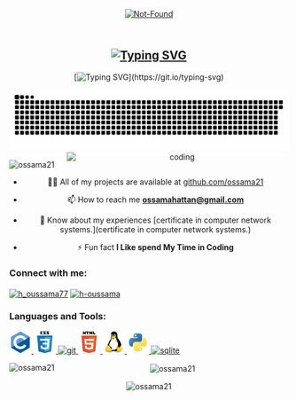 <div align="center">
    <a href="https://git.io/typing-svg"><img src="https://readme-typing-svg.demolab.com?font=Roboto+Slab&color=%237E3ACE&size=30&center=true&vCenter=true&width=470&lines=Welcome+To+My+Profile;I'm+Oussama_Hattan;computer+network+systems+;ALX+Software+Engineer+Student;Hacking+Lover+:3;Power+CTF+Lover+%3C3" alt="Not-Found"></a>
</div>
<div align="center">

## </br>[![Typing SVG](https://readme-typing-svg.demolab.com?font=Fira+Code&size=35&pause=1000&color=f034fd&width=435&lines=-------------------------------------)](https://git.io/typing-svg)
[![Typing SVG](https://readme-typing-svg.herokuapp.com?font=Fira+Code&duration=2000&pause=500&color=f034fd&multiline=true&width=435&height=180&lines=nc+-lvnp+1337;listening+on+%5Bany%5D+1337+...;connect+to+%5BOussama_Hattan%5D+profile;Oussama_Hattan@Arch+~%24+{cat,root.txt};....................................;.....................................;...............H4CK3D!...............;..............................;..............................;..............................;..............................;.............................;)](https://git.io/typing-svg)

<picture>
  <source media="(prefers-color-scheme: dark)" srcset="https://raw.githubusercontent.com/rifkiard/rifkiard/output/github-contribution-grid-snake-dark.svg">
  <source media="(prefers-color-scheme: light)" srcset="https://raw.githubusercontent.com/rifkiard/rifkiard/output/github-contribution-grid-snake.svg">
  <img alt="github contribution grid snake animation" src="https://raw.githubusercontent.com/rifkiard/rifkiard/output/github-contribution-grid-snake.svg">
</picture>

<img align="right" alt="coding" width="400" src="https://cdn.dribbble.com/users/1019864/screenshots/3079099/codeloop.gif">
<p align="left"> <img src="https://komarev.com/ghpvc/?username=ossama21&label=Profile%20views&color=0e75b6&style=flat" alt="ossama21" /> </p>

- 👨‍💻 All of my projects are available at [github.com/ossama21](github.com/ossama21)

- 📫 How to reach me **ossamahattan@gmail.com**

- 📄 Know about my experiences [certificate in computer network systems.](certificate in computer network systems.)

- ⚡ Fun fact **I Like spend My Time in Coding**

<h3 align="left">Connect with me:</h3>
<p align="left">
<a href="https://twitter.com/h_oussama77" target="blank"><img align="center" src="https://raw.githubusercontent.com/rahuldkjain/github-profile-readme-generator/master/src/images/icons/Social/twitter.svg" alt="h_oussama77" height="30" width="40" /></a>
<a href="https://linkedin.com/in/h-oussama" target="blank"><img align="center" src="https://raw.githubusercontent.com/rahuldkjain/github-profile-readme-generator/master/src/images/icons/Social/linked-in-alt.svg" alt="h-oussama" height="30" width="40" /></a>
</p>

<h3 align="left">Languages and Tools:</h3>
<p align="left"> <a href="https://www.cprogramming.com/" target="_blank" rel="noreferrer"> <img src="https://raw.githubusercontent.com/devicons/devicon/master/icons/c/c-original.svg" alt="c" width="40" height="40"/> </a> <a href="https://www.w3schools.com/css/" target="_blank" rel="noreferrer"> <img src="https://raw.githubusercontent.com/devicons/devicon/master/icons/css3/css3-original-wordmark.svg" alt="css3" width="40" height="40"/> </a> <a href="https://git-scm.com/" target="_blank" rel="noreferrer"> <img src="https://www.vectorlogo.zone/logos/git-scm/git-scm-icon.svg" alt="git" width="40" height="40"/> </a> <a href="https://www.w3.org/html/" target="_blank" rel="noreferrer"> <img src="https://raw.githubusercontent.com/devicons/devicon/master/icons/html5/html5-original-wordmark.svg" alt="html5" width="40" height="40"/> </a> <a href="https://www.linux.org/" target="_blank" rel="noreferrer"> <img src="https://raw.githubusercontent.com/devicons/devicon/master/icons/linux/linux-original.svg" alt="linux" width="40" height="40"/> </a> <a href="https://www.python.org" target="_blank" rel="noreferrer"> <img src="https://raw.githubusercontent.com/devicons/devicon/master/icons/python/python-original.svg" alt="python" width="40" height="40"/> </a> <a href="https://www.sqlite.org/" target="_blank" rel="noreferrer"> <img src="https://www.vectorlogo.zone/logos/sqlite/sqlite-icon.svg" alt="sqlite" width="40" height="40"/> </a> </p>

<p><img align="left" src="https://github-readme-stats.vercel.app/api/top-langs?username=ossama21&show_icons=true&locale=en&layout=compact" alt="ossama21" /></p>

<p>&nbsp;<img align="center" src="https://github-readme-stats.vercel.app/api?username=ossama21&show_icons=true&locale=en" alt="ossama21" /></p>

<p><img align="center" src="https://github-readme-streak-stats.herokuapp.com/?user=ossama21&" alt="ossama21" /></p>
